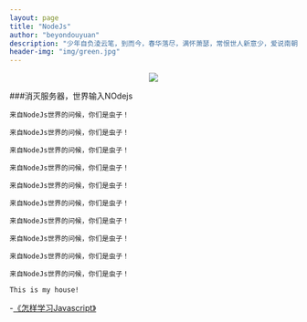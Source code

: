 ```yaml
---
layout: page
title: "NodeJs"
author: "beyondouyuan"
description: "少年自负淩云笔，到而今，春华落尽，满怀萧瑟，常恨世人新意少，爱说南朝狂客！"
header-img: "img/green.jpg"
---
```



<center>
    <p><img src="http://7xlfkx.com1.z0.glb.clouddn.com/white2.jpg" align="center"></p>
</center>

###消灭服务器，世界输入NOdejs



	来自NodeJs世界的问候，你们是虫子！

	来自NodeJs世界的问候，你们是虫子！

	来自NodeJs世界的问候，你们是虫子！

	来自NodeJs世界的问候，你们是虫子！

	来自NodeJs世界的问候，你们是虫子！

	来自NodeJs世界的问候，你们是虫子！

	来自NodeJs世界的问候，你们是虫子！

	来自NodeJs世界的问候，你们是虫子！

	来自NodeJs世界的问候，你们是虫子！

	来自NodeJs世界的问候，你们是虫子！

	This is my house!

-[《怎样学习Javascript》](https://beyondouyuan.github.io/blog/2016/09/30/how-to-study-nodejs/)